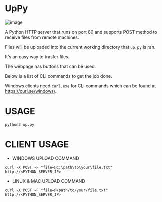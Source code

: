 # UpPy


![image](https://github.com/user-attachments/assets/c5386554-5fb1-4d26-89cc-b646dc03f754)


A Python HTTP server that runs on port 80 and supports POST method to receive files from remote machines.

Files will be uploaded into the current working directory that `up.py` is ran.

It's an easy way to trasfer files.

The webpage has buttons that can be used.

Below is a list of CLI commands to get the job done.

Windows clients need `curl.exe` for CLI commands which can be found at https://curl.se/windows/.

# USAGE
```
python3 up.py
```


# CLIENT USAGE
- WINDOWS UPLOAD COMMAND
```
curl -X POST -F "file=@c:\path\to\your\file.txt" http://<PYTHON_SERVER_IP>
```

- LINUX & MAC UPLOAD COMMAND
```
curl -X POST -F "file=@/path/to/your/file.txt" http://<PYTHON_SERVER_IP>
```
